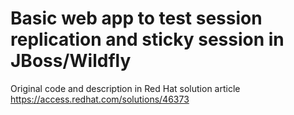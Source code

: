 # Basic web app to test session replication and sticky session in JBoss/Wildfly


Original code and description in Red Hat solution article https://access.redhat.com/solutions/46373
